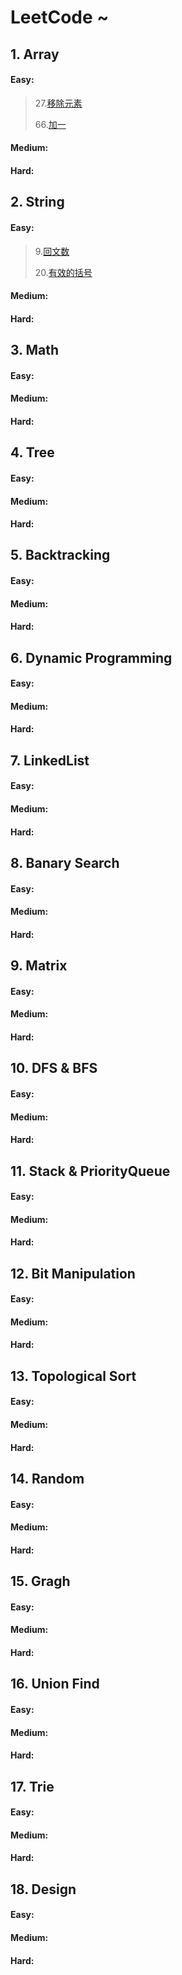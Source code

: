 # LeetCode ~

## 1. Array

#### Easy:

> 27.[移除元素](./Array/27.移除元素.md)
>
> 66.[加一](./Array/66.加一.md)
>
> 



#### Medium:



#### Hard:





## 2. String

#### Easy:

> 9.[回文数](./String/9.回文数.md)
>
> 20.[有效的括号](./String/20.有效的括号.md)
>
> 

#### Medium:



#### Hard:





## 3. Math

#### Easy:



#### Medium:



#### Hard:





## 4. Tree

#### Easy:



#### Medium:



#### Hard:





## 5. Backtracking

#### Easy:



#### Medium:



#### Hard:





## 6. Dynamic Programming

#### Easy:



#### Medium:



#### Hard:





## 7. LinkedList

#### Easy:



#### Medium:



#### Hard:





## 8. Banary Search

#### Easy:



#### Medium:



#### Hard:





## 9. Matrix

#### Easy:



#### Medium:



#### Hard:





## 10. DFS & BFS

#### Easy:



#### Medium:



#### Hard:





## 11. Stack & PriorityQueue

#### Easy:



#### Medium:



#### Hard:





## 12. Bit Manipulation

#### Easy:



#### Medium:



#### Hard:



## 13. Topological Sort

#### Easy:



#### Medium:



#### Hard:





## 14. Random

#### Easy:



#### Medium:



#### Hard:





## 15. Gragh

#### Easy:



#### Medium:



#### Hard:





## 16. Union Find

#### Easy:



#### Medium:



#### Hard:





## 17. Trie

#### Easy:



#### Medium:



#### Hard:





## 18. Design

#### Easy:



#### Medium:



#### Hard:







